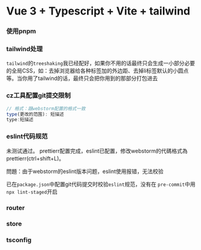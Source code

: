 # Vue 3 + Typescript + Vite + tailwind

### 使用pnpm

### tailwind处理
`tailwind`的`treeshaking`我已经配好，如果你不用的话最终只会生成一小部分必要的全局CSS，如：去掉浏览器给各种标签加的外边距、去掉li标签默认的小圆点等。当你用了tailwind的话，最终只会把你用到的那部分打包进去

### cz工具配置git提交限制
```js
// 格式：跟webstorm配置的格式一致
type(更改的范围): 短描述
type:短描述
```

### eslint代码规范
未测试通过。
prettierr配置完成，eslint已配置，修改webstorm的代碼格式為prettierr(ctrl+shift+L)。

問題：由于webstorm的eslint版本问题，eslint使用报错，无法校验

已在`package.json`中配置git代码提交时校验`eslint`规范，没有在 `pre-commit`中用`npx lint-staged`开启

### router
### store
###  tsconfig
